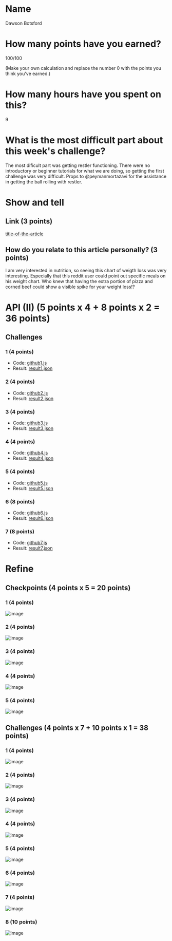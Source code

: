 # Name

Dawson Botsford

# How many points have you earned?

100/100

(Make your own calculation and replace the number 0 with the points you think you've earned.)

# How many hours have you spent on this?

9

# What is the most difficult part about this week's challenge?

The most dificult part was getting restler functioning. There were no introductory or beginner tutorials for what we are doing, so getting the first challenge was very difficult. Props to @peymanmortazavi for the assistance in getting the ball rolling with restler. 

# Show and tell

## Link (3 points)

[title-of-the-article](http://www.reddit.com/r/loseit/comments/1eqaaw/my_progress_so_far_a_graph_on_what_weight_loss)

## How do you relate to this article personally? (3 points)

I am very interested in nutrition, so seeing this chart of weigth loss was very interesting. 
Especially that this reddit user could point out specific meals on his weight chart. 
Who knew that having the extra portion of pizza and corned beef could show a visible spike for your weight loss!?

# API (II) (5 points x 4 + 8 points x 2 = 36 points)

## Challenges

### 1 (4 points)

* Code: [github1.js](github1.js)
* Result: [result1.json](result1.json)

### 2 (4 points)

* Code: [github2.js](github23.js)
* Result: [result2.json](result2.json)

### 3 (4 points)

* Code: [github3.js](github3.js)
* Result: [result3.json](result.json)

### 4 (4 points)

* Code: [github4.js](github4.js)
* Result: [result4.json](result4.json)

### 5 (4 points)

* Code: [github5.js](github5.js)
* Result: [result5.json](result5.json)

### 6 (8 points)

* Code: [github6.js](github6.js)
* Result: [result6.json](result6.json)

### 7 (8 points)

* Code: [github7.js](github7.js)
* Result: [result7.json](result7.json)


# Refine

## Checkpoints (4 points x 5 = 20 points)

### 1 (4 points)

![image](http://i.imgur.com/qQ3P9ZJ.png)

### 2 (4 points)

![image](http://i.imgur.com/t5jsNAD.pnghttp://i.imgur.com/qQ3P9ZJ.png)

### 3 (4 points)

![image](http://i.imgur.com/rw4wHVr.png)

### 4 (4 points)

![image](http://i.imgur.com/0GMboOG.png)

### 5 (4 points)

![image](http://i.imgur.com/gEslLMH.png)

## Challenges (4 points x 7 + 10 points x 1 = 38 points)

### 1 (4 points)

![image](http://i.imgur.com/GxJQWEQ.png)

### 2 (4 points)

![image](http://i.imgur.com/CeifYRT.png)

### 3 (4 points)

![image](http://i.imgur.com/HND0Wkd.png)

### 4 (4 points)

![image](http://i.imgur.com/ATKTMcr.png)

### 5 (4 points)

![image](http://i.imgur.com/Bzame1U.png)

### 6 (4 points)

![image](http://i.imgur.com/3kgrmeM.png)

### 7 (4 points)

![image](http://i.imgur.com/kCtrr7b.pngimage.png?raw=true)

### 8 (10 points)

![image](http://i.imgur.com/lBp9XZF.png)
